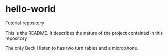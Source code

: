 # hello-world
Tutorial repository

This is the README. It describes the nature of the project contained in this repository

The only Beck I listen to has two turn tables and a microphone.
